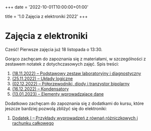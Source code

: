 +++
date = '2022-10-01T10:00:00+01:00'

title = '1.0 Zajęcia z elektroniki 2022'
+++

# Zajęcia z elektroniki

Cześć!
Pierwsze zajęcia już 18 listopada o 13:30.

Gorąco zachęcam do zapoznania się z materiałami, w szczególności z zestawem notatek z dotychczasowych zajęć. Spis treści:

1. [(18.11.2022) – Podstawowy zestaw laboratoryjny i diagnostyczny](1_18.11.2022notes.md)
2. [(25.11.2022) – Układy logiczne](2_25.11.2022.notes.md)
3. [(02.12.2022) – Półprzewodniki, diody i tranzystor bipolarny](3_02.12.2022notes.md)
4. [(16.12.2022) – Kondensatory](4_16.12.2022notes.md)
5. [(13.01.2023) – Elementy wprowadzające dane](5_13.01.2023notes.md)

Dodatkowo zachęcam do zapoznania się z dodatkami do kursu, które jeszcze bardziej pozwolą zbliżyć się do elektroniki:

1. [Dodatek I – Przykłady wyprowadzeń z równań różniczkowych i rachunku całkowego](other/differential.equations.md)